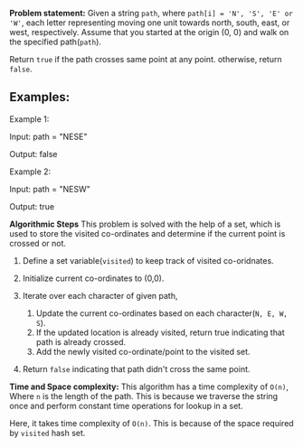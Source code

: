 **Problem statement:**
Given a string `path`, where `path[i] = 'N', 'S', 'E' or 'W'`, each letter representing moving one unit towards north, south, east, or west, respectively. Assume that you started at the origin (0, 0) and walk on the specified path(`path`).

Return `true` if the path crosses same point at any point. otherwise, return `false`.

## Examples:
Example 1:

Input: path = "NESE"

Output: false


Example 2: 

Input: path = "NESW"

Output: true


**Algorithmic Steps**
This problem is solved with the help of a set, which is used to store the visited co-ordinates and determine if the current point is crossed or not. 

1. Define a set variable(`visited`) to keep track of visited co-oridnates.
    
2. Initialize current co-ordinates to (0,0).
      
3. Iterate over each character of given path,
   1. Update the current co-ordinates based on each character(`N, E, W, S`).
   2. If the updated location is already visited, return true indicating that path is already crossed. 
   3. Add the newly visited co-ordinate/point to the visited set. 
   
4. Return `false` indicating that path didn't cross the same point.

**Time and Space complexity:**
This algorithm has a time complexity of `O(n)`, Where `n` is the length of the path. This is because we traverse the string once and perform constant time operations for lookup in a set.

Here, it takes time complexity of `O(n)`. This is because of the space required by `visited` hash set.
